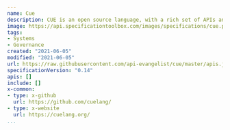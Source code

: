 ```yaml
---
name: Cue
description: CUE is an open source language, with a rich set of APIs and tooling, for defining, generating, and validating all kinds of data - configuration, APIs, database schemas, code, … you name it.
image: https://api.specificationtoolbox.com/images/specifications/cue.png
tags:
- Systems
- Governance
created: "2021-06-05"
modified: "2021-06-05"
url: https://raw.githubusercontent.com/api-evangelist/cue/master/apis.json
specificationVersion: "0.14"
apis: []
include: []
x-common:
- type: x-github
  url: https://github.com/cuelang/
- type: x-website
  url: https://cuelang.org/  
...
```

